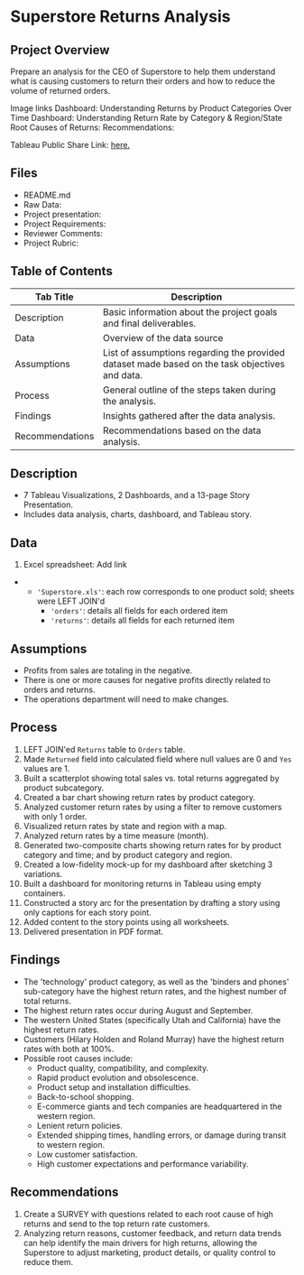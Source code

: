 # Superstore Returns Analysis

## Project Overview
Prepare an analysis for the CEO of Superstore to help them understand what is causing customers to return their orders and how to reduce the volume of returned orders.

Image links
Dashboard: Understanding Returns by Product Categories Over Time
Dashboard: Understanding Return Rate by Category & Region/State
Root Causes of Returns: 
Recommendations: 

Tableau Public Share Link: <a href='https://public.tableau.com/views/KristyMurrySprint5Project1/SuperstoreReturnsPresentation?:language=en-US&:sid=06DA54D870624B109B37BD9A96C60DD1-0:0&:redirect=auth&:display_count=n&:origin=viz_share_link' target=_blank><u>here</u>.</a> 

## Files
- README.md
- Raw Data: 
- Project presentation:
- Project Requirements:
- Reviewer Comments: 
- Project Rubric:

## Table of Contents
| Tab Title| Description | 
| -------- | ------------|
| Description | Basic information about the project goals and final deliverables. |
| Data | Overview of the data source |
| Assumptions | List of assumptions regarding the provided dataset made based on the task objectives and data. |
| Process | General outline of the steps taken during the analysis. |
| Findings | Insights gathered after the data analysis. |
| Recommendations | Recommendations based on the data analysis. |

## Description
- 7 Tableau Visualizations, 2 Dashboards, and a 13-page Story Presentation.
- Includes data analysis, charts, dashboard, and Tableau story.

## Data
1. Excel spreadsheet: Add link
- - `'Superstore.xls'`: each row corresponds to one product sold; sheets were LEFT JOIN'd
    - `'orders'`: details all fields for each ordered item
    - `'returns'`: details all fields for each returned item

## Assumptions
- Profits from sales are totaling in the negative.	
- There is one or more causes for negative profits directly related to orders and returns.
- The operations department will need to make changes.

## Process
1. LEFT JOIN'ed `Returns` table to `Orders` table.
2. Made `Returned` field into calculated field where null values are 0 and `Yes` values are 1.
3. Built a scatterplot showing total sales vs. total returns aggregated by product subcategory.
4. Created a bar chart showing return rates by product category.
5. Analyzed customer return rates by using a filter to remove customers with only 1 order.
6. Visualized return rates by state and region with a map.
7. Analyzed return rates by a time measure (month).
8. Generated two-composite charts showing return rates for by product category and time; and by product category and region.
9. Created a low-fidelity mock-up for my dashboard after sketching 3 variations.
10. Built a dashboard for monitoring returns in Tableau using empty containers. 
11. Constructed a story arc for the presentation by drafting a story using only captions for each story point.
12. Added content to the story points using all worksheets.
13. Delivered presentation in PDF format. 

## Findings
- The 'technology' product category, as well as the 'binders and phones' sub-category have the highest return rates, and the highest number of total returns.  
- The highest return rates occur during August and September.
- The western United States (specifically Utah and California) have the highest return rates.
- Customers (Hilary Holden and Roland Murray) have the highest return rates with both at 100%. 
- Possible root causes include:
  - Product quality, compatibility, and complexity.
  - Rapid product evolution and obsolescence.
  - Product setup and installation difficulties.
  - Back-to-school shopping.
  - E-commerce giants and tech companies are headquartered in the western region.
  - Lenient return policies.
  - Extended shipping times, handling errors, or damage during transit to western region.
  - Low customer satisfaction.
  - High customer expectations and performance variability.

## Recommendations
1. Create a SURVEY with questions related to each root cause of high returns and send to the top return rate customers. 
2. Analyzing return reasons, customer feedback, and return data trends can help identify the main drivers for high returns, allowing the Superstore to adjust marketing, product details, or quality control to reduce them. 
